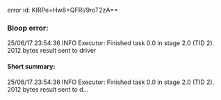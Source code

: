 error id: KIRPe+Hw8+QFRl/9roT2zA==
### Bloop error:

25/06/17 23:54:36 INFO Executor: Finished task 0.0 in stage 2.0 (TID 2). 2012 bytes result sent to driver
#### Short summary: 

25/06/17 23:54:36 INFO Executor: Finished task 0.0 in stage 2.0 (TID 2). 2012 bytes result sent to d...